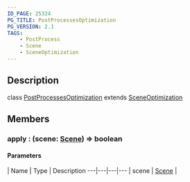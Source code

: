 ```yaml
---
ID_PAGE: 25324
PG_TITLE: PostProcessesOptimization
PG_VERSION: 2.1
TAGS:
    - PostProcess
    - Scene
    - SceneOptimization
---
```

## Description

class [PostProcessesOptimization](/classes/3.1/PostProcessesOptimization) extends [SceneOptimization](/classes/3.1/SceneOptimization)



## Members

### apply : (scene: [Scene](/classes/3.1/Scene)) =&gt; boolean



#### Parameters
 | Name | Type | Description
---|---|---|---
 | scene | [Scene](/classes/3.1/Scene) | 


